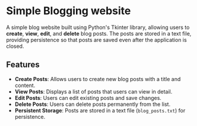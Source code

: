 # Simple Blogging website

A simple blog website built using Python's Tkinter library, allowing users to **create**, **view**, **edit**, and **delete** blog posts. The posts are stored in a text file, providing persistence so that posts are saved even after the application is closed.

## Features
- **Create Posts**: Allows users to create new blog posts with a title and content.
- **View Posts**: Displays a list of posts that users can view in detail.
- **Edit Posts**: Users can edit existing posts and save changes.
- **Delete Posts**: Users can delete posts permanently from the list.
- **Persistent Storage**: Posts are stored in a text file (`blog_posts.txt`) for persistence.
